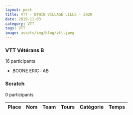 ```yaml
---
layout: post
title: VTT - BTWIN VILLAGE LILLE - 2020
date: 2019-11-03
category: VTT
tags: VTT
image: assets/img/blog/vtt.jpeg
---
```


### VTT Vétérans B
16 participants
- BOONE ERIC : AB

### Scratch
0 participants

| Place | Nom | Team | Tours | Catégorie | Temps |
|---|---|---|---|---|---|
